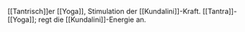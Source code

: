 [[Tantrisch]]er [[Yoga]], Stimulation der [[Kundalini]]-Kraft.
[[Tantra]]-[[Yoga]]; regt die [[Kundalini]]-Energie an.